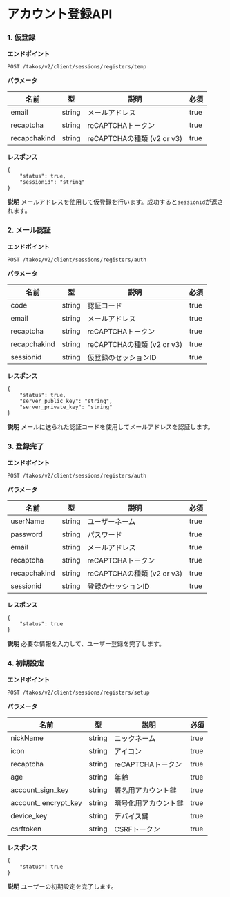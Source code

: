 # アカウント登録API

### 1. 仮登録

**エンドポイント**

```
POST /takos/v2/client/sessions/registers/temp
```

**パラメータ**

| 名前         | 型     | 説明                       | 必須 |
| ------------ | ------ | -------------------------- | ---- |
| email        | string | メールアドレス             | true |
| recaptcha    | string | reCAPTCHAトークン          | true |
| recapchakind | string | reCAPTCHAの種類 (v2 or v3) | true |

**レスポンス**

```
{
    "status": true,
    "sessionid": "string"
}
```

**説明**
メールアドレスを使用して仮登録を行います。成功すると`sessionid`が返されます。

### 2. メール認証

**エンドポイント**

```
POST /takos/v2/client/sessions/registers/auth
```

**パラメータ**

| 名前         | 型     | 説明                       | 必須 |
| ------------ | ------ | -------------------------- | ---- |
| code         | string | 認証コード                 | true |
| email        | string | メールアドレス             | true |
| recaptcha    | string | reCAPTCHAトークン          | true |
| recapchakind | string | reCAPTCHAの種類 (v2 or v3) | true |
| sessionid    | string | 仮登録のセッションID       | true |

**レスポンス**

```
{
    "status": true,
    "server_public_key": "string",
    "server_private_key": "string"
}
```

**説明** メールに送られた認証コードを使用してメールアドレスを認証します。

### 3. 登録完了

**エンドポイント**

```
POST /takos/v2/client/sessions/registers/auth
```

**パラメータ**

| 名前         | 型     | 説明                       | 必須 |
| ------------ | ------ | -------------------------- | ---- |
| userName     | string | ユーザーネーム             | true |
| password     | string | パスワード                 | true |
| email        | string | メールアドレス             | true |
| recaptcha    | string | reCAPTCHAトークン          | true |
| recapchakind | string | reCAPTCHAの種類 (v2 or v3) | true |
| sessionid    | string | 登録のセッションID         | true |

**レスポンス**

```
{
    "status": true
}
```

**説明** 必要な情報を入力して、ユーザー登録を完了します。

### 4. 初期設定

**エンドポイント**

```
POST /takos/v2/client/sessions/registers/setup
```

**パラメータ**

| 名前                 | 型     | 説明                 | 必須 |
| -------------------- | ------ | -------------------- | ---- |
| nickName             | string | ニックネーム         | true |
| icon                 | string | アイコン             | true |
| recaptcha            | string | reCAPTCHAトークン    | true |
| age                  | string | 年齢                 | true |
| account_sign_key     | string | 署名用アカウント鍵   | true |
| account_ encrypt_key | string | 暗号化用アカウント鍵 | true |
| device_key           | string | デバイス鍵           | true |
| csrftoken            | string | CSRFトークン         | true |

**レスポンス**

```
{
    "status": true
}
```

**説明** ユーザーの初期設定を完了します。

